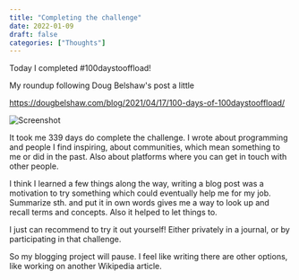 ```yaml
---
title: "Completing the challenge"
date: 2022-01-09
draft: false
categories: ["Thoughts"]
---
```


Today I completed #100daystooffload!

My roundup following Doug Belshaw's post  a little

https://dougbelshaw.com/blog/2021/04/17/100-days-of-100daystooffload/

![Screenshot](/img/lightbulbs.jpg)

It took me 339 days do complete the challenge. I wrote about programming and people I find inspiring, about communities, which mean something to me or did in the past. Also about platforms where you can get in touch with other people.

I think I learned a few things along the way, writing a blog post was a motivation to try something which could eventually help me for my job. Summarize sth. and put it in own words gives me a way to look up and recall terms and concepts. Also it helped to let things to.

I just can recommend to try it out yourself! Either privately in a journal, or by participating in that challenge.

So my blogging project will pause. I feel like writing there are other options, like working on another Wikipedia article.